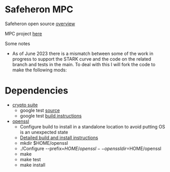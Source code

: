 # Safeheron MPC

Safeheron open source [overview](https://www.safeheron.com/en-US/open-source/)

MPC project [here](https://github.com/Safeheron/multi-party-ecdsa-cpp)

Some notes

* As of June 2023 there is a mismatch between some of the work in progress to support the STARK curve and the code on the related branch and tests in the main. To deal with this I will fork the code to make the following mods:

# Dependencies

* [crypto suite](https://github.com/Safeheron/safeheron-crypto-suites-cpp)
    * google test [source](https://github.com/google/googletest)
    * google test [build instructions](https://github.com/google/googletest/tree/main/googletest)
* [openssl](https://github.com/openssl/openssl)
    * Configure build to install in a standalone location to avoid putting OS is an unexpected state
    * [Detailed build and install instructions](https://github.com/openssl/openssl/blob/master/INSTALL.md)
    * mkdir $HOME/openssl
    * ./Configure --prefix=$HOME/openssl --openssldir=$HOME/openssl
    * make
    * make test
    * make install